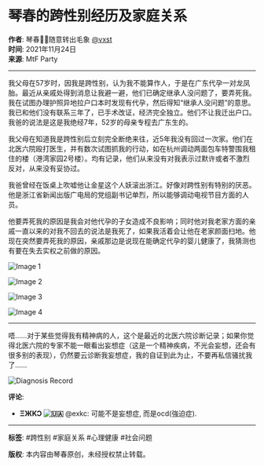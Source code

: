 # 琴春的跨性别经历及家庭关系

**作者**: 琴春🏳️‍⚧️随意转出毛象 [@vxst](https://hub.mtf.party/@vxst)  
**时间**: 2021年11月24日  
**来源**: MtF Party  

---

我父母在57岁时，因我是跨性别，认为我不能算作人，于是在广东代孕一对龙凤胎。最近从亲戚处得到消息让我避一避，他们已确定继承人没问题了，要弄死我。我在试图办理护照异地拉户口本时发现有代孕，然后得知“继承人没问题”的意思。我已和他们没有联系三年了，已手术改证，经济完全独立。他们不让我迁出户口。我爸的说法是这是我绝经7年，52岁的母亲专程去广东生的。

我父母在知道我是跨性别后立刻完全断绝来往，近5年我没有回过一次家。他们在北医六院殴打医生，并有数次试图抓我的行动，如在杭州调动两面包车特警围我租住的楼（港湾家园2号楼）。均有记录，他们从来没有对我表示过默许或者不激烈反对，从来没有妥协过。

我爸曾经在饭桌上吹嘘他让金星这个人妖滚出浙江。好像对跨性别有特别的厌恶。他是浙江省新闻出版广电局的党组副书记单烈，所以能够调动电视节目方面的人员。

他要弄死我的原因是我会对他代孕的子女造成不良影响；同时他对我老家方面的亲戚一直以来的对我不回去的说法是我死了，如果我活着会让他在老家颜面扫地。他现在突然要弄死我的原因，亲戚那边是说现在能确定代孕的婴儿健康了，我猜测也有要在失去实权之前做的原因。

![Image 1](https://images.mtf.party/media_attachments/files/107/330/701/397/460/423/original/fb45666f873af4eb.png)

![Image 2](https://images.mtf.party/media_attachments/files/107/330/701/522/262/874/original/0e87548d0597c3f2.png)

![Image 3](https://images.mtf.party/media_attachments/files/107/330/701/641/152/671/original/3ac33916b0b09bc9.png)

![Image 4](https://images.mtf.party/media_attachments/files/107/330/701/737/147/860/original/dcbfdc146ca52f1d.jpeg)

---

唔……对于某些觉得我有精神病的人，这个是最近的北医六院诊断记录；如果你觉得北医六院的专家不能一眼看出妄想症（这是一个精神疾病，不光会妄想，还会有很多别的表现），仍然要云诊断我妄想症，我的自证到此为止，不要再私信骚扰我了……

![Diagnosis Record](https://images.mtf.party/media_attachments/files/107/387/560/160/259/629/original/0ead4ec65aac4ecb.jpeg)

**评论**: 

- **ΞЖKƆ ![🇺🇦](/emoji/1f1fa-1f1e6.svg)** @exkc: 可能不是妄想症, 而是ocd(強迫症).

---

**标签**: #跨性别 #家庭关系 #心理健康 #社会问题

**版权**: 本内容由琴春原创，未经授权禁止转载。